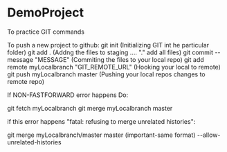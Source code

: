 # DemoProject
To practice GIT commands

To push a new project to github:
git init (Initializing GIT int he particular folder)
git add . (Addng the files to staging .... "." add all files)
git commit --message "MESSAGE" (Commiting the files to your local repo)
git add remote myLocalbranch "GIT_REMOTE_URL" (Hooking your local to remote)
git push myLocalbranch master (Pushing your local repos changes to remote repo)

If NON-FASTFORWARD error happens Do:

git fetch myLocalbranch
git merge myLocalbranch master

if this error happens "fatal: refusing to merge unrelated histories":

git merge myLocalbranch/master master (important-same format) --allow-unrelated-histories

